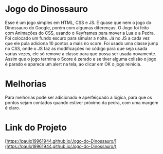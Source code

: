 # Jogo do Dinossauro

Esse é um jogo simples em HTML, CSS e JS. É quase que nem o jogo do Dinossauro do Google, porém com algumas diferenças. O Jogo foi feito com Animações do CSS, usando o Keyframes para mover  a Lua e a Pedra. Foi colocado um fundo escuro para simular a noite. Já no JS a cada vez que ele pula adiciona 10 pontos a mais no score. Foi usado uma classe jump no CSS, onde o JS faz as modificações no código para que seja usada varias vezes, ele só remove a classe para que possa ser usada novamente. Assim que o jogo termina o Score é zerado e se tiver alguma colisão o jogo é parado e aparece um alert na tela, ao clicar em OK o jogo reinicia.


# Melhorias

Para melhorias pode ser adicionado e aperfeiçoado a lógica, para que os pontos sejam contados quando estiver próximo da pedra, com uma margem é claro.

# Link do Projeto

[https://paulo19961944.github.io/Jogo-do-Dinossauro/](https://paulo19961944.github.io/Jogo-do-Dinossauro/)
